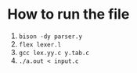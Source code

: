 # How to run the file
1. `bison -dy parser.y`
2. `flex lexer.l`
3. `gcc lex.yy.c y.tab.c`
4. `./a.out < input.c`